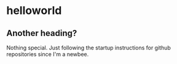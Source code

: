 # helloworld

## Another heading?

Nothing special. Just following the startup instructions for github repositories since I'm a newbee.
